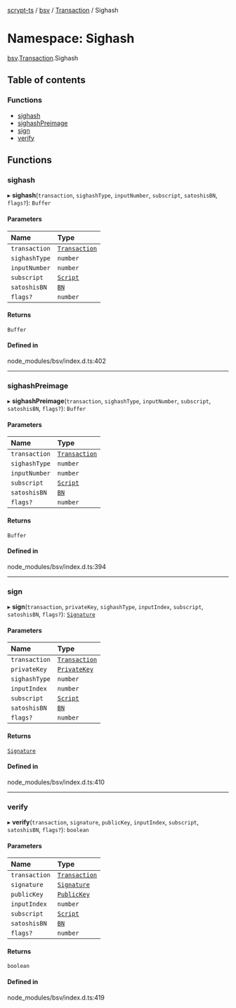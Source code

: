 [scrypt-ts](../README.md) / [bsv](bsv.md) / [Transaction](bsv.Transaction.md) / Sighash

# Namespace: Sighash

[bsv](bsv.md).[Transaction](bsv.Transaction.md).Sighash

## Table of contents

### Functions

- [sighash](bsv.Transaction.Sighash.md#sighash)
- [sighashPreimage](bsv.Transaction.Sighash.md#sighashpreimage)
- [sign](bsv.Transaction.Sighash.md#sign)
- [verify](bsv.Transaction.Sighash.md#verify)

## Functions

### sighash

▸ **sighash**(`transaction`, `sighashType`, `inputNumber`, `subscript`, `satoshisBN`, `flags?`): `Buffer`

#### Parameters

| Name | Type |
| :------ | :------ |
| `transaction` | [`Transaction`](../classes/bsv.Transaction-1.md) |
| `sighashType` | `number` |
| `inputNumber` | `number` |
| `subscript` | [`Script`](../classes/bsv.Script-1.md) |
| `satoshisBN` | [`BN`](../classes/bsv.crypto.BN.md) |
| `flags?` | `number` |

#### Returns

`Buffer`

#### Defined in

node_modules/bsv/index.d.ts:402

___

### sighashPreimage

▸ **sighashPreimage**(`transaction`, `sighashType`, `inputNumber`, `subscript`, `satoshisBN`, `flags?`): `Buffer`

#### Parameters

| Name | Type |
| :------ | :------ |
| `transaction` | [`Transaction`](../classes/bsv.Transaction-1.md) |
| `sighashType` | `number` |
| `inputNumber` | `number` |
| `subscript` | [`Script`](../classes/bsv.Script-1.md) |
| `satoshisBN` | [`BN`](../classes/bsv.crypto.BN.md) |
| `flags?` | `number` |

#### Returns

`Buffer`

#### Defined in

node_modules/bsv/index.d.ts:394

___

### sign

▸ **sign**(`transaction`, `privateKey`, `sighashType`, `inputIndex`, `subscript`, `satoshisBN`, `flags?`): [`Signature`](../classes/bsv.crypto.Signature.md)

#### Parameters

| Name | Type |
| :------ | :------ |
| `transaction` | [`Transaction`](../classes/bsv.Transaction-1.md) |
| `privateKey` | [`PrivateKey`](../classes/bsv.PrivateKey.md) |
| `sighashType` | `number` |
| `inputIndex` | `number` |
| `subscript` | [`Script`](../classes/bsv.Script-1.md) |
| `satoshisBN` | [`BN`](../classes/bsv.crypto.BN.md) |
| `flags?` | `number` |

#### Returns

[`Signature`](../classes/bsv.crypto.Signature.md)

#### Defined in

node_modules/bsv/index.d.ts:410

___

### verify

▸ **verify**(`transaction`, `signature`, `publicKey`, `inputIndex`, `subscript`, `satoshisBN`, `flags?`): `boolean`

#### Parameters

| Name | Type |
| :------ | :------ |
| `transaction` | [`Transaction`](../classes/bsv.Transaction-1.md) |
| `signature` | [`Signature`](../classes/bsv.Transaction.Signature.md) |
| `publicKey` | [`PublicKey`](../classes/bsv.PublicKey.md) |
| `inputIndex` | `number` |
| `subscript` | [`Script`](../classes/bsv.Script-1.md) |
| `satoshisBN` | [`BN`](../classes/bsv.crypto.BN.md) |
| `flags?` | `number` |

#### Returns

`boolean`

#### Defined in

node_modules/bsv/index.d.ts:419
